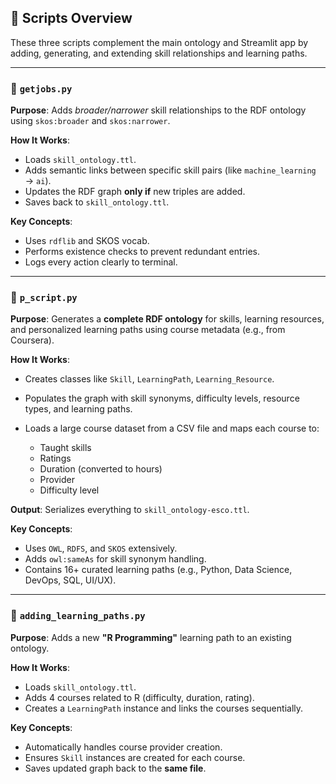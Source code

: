 ## 📁 Scripts Overview

These three scripts complement the main ontology and Streamlit app by adding, generating, and extending skill relationships and learning paths.

---

### 📜 `getjobs.py`

**Purpose**:
Adds *broader/narrower* skill relationships to the RDF ontology using `skos:broader` and `skos:narrower`.

**How It Works**:

* Loads `skill_ontology.ttl`.
* Adds semantic links between specific skill pairs (like `machine_learning` → `ai`).
* Updates the RDF graph **only if** new triples are added.
* Saves back to `skill_ontology.ttl`.

**Key Concepts**:

* Uses `rdflib` and SKOS vocab.
* Performs existence checks to prevent redundant entries.
* Logs every action clearly to terminal.

---

### 📜 `p_script.py`

**Purpose**:
Generates a **complete RDF ontology** for skills, learning resources, and personalized learning paths using course metadata (e.g., from Coursera).

**How It Works**:

* Creates classes like `Skill`, `LearningPath`, `Learning_Resource`.
* Populates the graph with skill synonyms, difficulty levels, resource types, and learning paths.
* Loads a large course dataset from a CSV file and maps each course to:

  * Taught skills
  * Ratings
  * Duration (converted to hours)
  * Provider
  * Difficulty level

**Output**:
Serializes everything to `skill_ontology-esco.ttl`.

**Key Concepts**:

* Uses `OWL`, `RDFS`, and `SKOS` extensively.
* Adds `owl:sameAs` for skill synonym handling.
* Contains 16+ curated learning paths (e.g., Python, Data Science, DevOps, SQL, UI/UX).

---

### 📜 `adding_learning_paths.py`

**Purpose**:
Adds a new **"R Programming"** learning path to an existing ontology.

**How It Works**:

* Loads `skill_ontology.ttl`.
* Adds 4 courses related to R (difficulty, duration, rating).
* Creates a `LearningPath` instance and links the courses sequentially.

**Key Concepts**:

* Automatically handles course provider creation.
* Ensures `Skill` instances are created for each course.
* Saves updated graph back to the **same file**.
